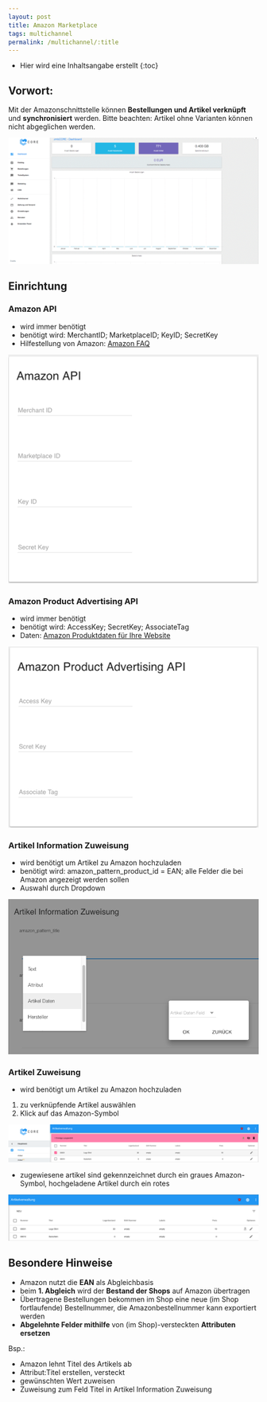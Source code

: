```yaml
---
layout: post
title: Amazon Marketplace
tags: multichannel
permalink: /multichannel/:title
---
```



+ Hier wird eine Inhaltsangabe erstellt
{:toc}


## Vorwort:


Mit der Amazonschnittstelle können **Bestellungen und Artikel verknüpft** und **synchronisiert** werden.
Bitte beachten:  Artikel ohne Varianten können nicht abgeglichen werden.


![AmazonEinstellungen][1]




## Einrichtung


### Amazon API 


- wird immer benötigt
- benötigt wird: MerchantID; MarketplaceID; KeyID; SecretKey
- Hilfestellung von Amazon: [Amazon FAQ][2]


![AmazoonAPI][3]


### Amazon Product Advertising API


- wird immer benötigt
- benötigt wird: AccessKey; SecretKey; AssociateTag
- Daten: [Amazon Produktdaten für Ihre Website][4]


![AmazonProductAdvertisingAPI][5]


### Artikel Information Zuweisung


- wird benötigt um Artikel zu Amazon hochzuladen
- benötigt wird: amazon_pattern_product_id = EAN; alle Felder die bei Amazon angezeigt werden sollen
- Auswahl durch Dropdown


![ArtikelInformationZuweisungBsp1][6]


### Artikel Zuweisung


- wird benötigt um Artikel zu Amazon hochzuladen
1. zu verknüpfende Artikel auswählen
2. Klick auf das Amazon-Symbol


![AmazonArtikelZuweisung][7]


- zugewiesene artikel sind gekennzeichnet durch ein graues Amazon-Symbol, hochgeladene Artikel durch ein rotes


![AmazonArtikelZugewiesen][8]


## Besondere Hinweise


- Amazon nutzt die **EAN** als Abgleichbasis
- beim **1. Abgleich** wird der **Bestand der Shops** auf Amazon übertragen
- Übertragene Bestellungen bekommen im Shop eine neue (im Shop fortlaufende) Bestellnummer, die Amazonbestellnummer kann exportiert werden
- **Abgelehnte Felder mithilfe** von (im Shop)-versteckten **Attributen ersetzen**


Bsp.: 
- Amazon lehnt Titel des Artikels ab
- Attribut:Titel erstellen, versteckt
- gewünschten Wert zuweisen
- Zuweisung zum Feld Titel in Artikel Information Zuweisung












[1]: /img/AmazonEinstellungenPosition.gif
[2]: https://developer.amazonservices.de/gp/mws/faq.html
[3]: /img/AmazonAPI.png
[4]: https://partnernet.amazon.de/gp/advertising/api/detail/main.html
[5]: /img/AmazonProductAdvertisingAPI.png
[6]: /img/ArtikelInformationZuweisungBsp1.png
[7]: /img/AmazonArtikelZuweisung.png
[8]: /img/AmazonArtikelZugewiesen.png
